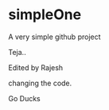 # simpleOne

A very simple github project

Teja..

 
 Edited by Rajesh


changing the code.

Go Ducks

